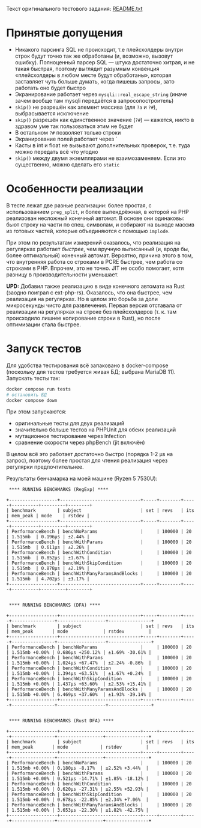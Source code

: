 Текст оригинального тестового задания: [README.txt](README.txt)

# Принятые допущения
- Никакого парсинга SQL не происходит, т.е плейсхолдеры внутри строк будут точно так же обработаны (и, возможно, вызовут ошибку). Полноценный парсер SQL — штука достаточно хитрая, и не такая быстрая, поэтому выглядит разумным конвенция «плейсхолдеры в любом месте будут обработаны», которая заставляет чуть больше думать, когда пишешь запросы, зато работать оно будет быстро  
- Экранирование работает через `mysqli::real_escape_string` (иначе зачем вообще там mysqli передаётся в запросопостроитель)
- `skip()` не разрешён как элемент массива (для `?a` и  `?#`), выбрасывается исключение
- `skip()` разрешён как единственное значение (`?#`) — кажется, никто в здравом уме так пользоваться этим не будет
- В остальном `?#` позволяет только строки
- Экранирование полей работает через `
- Касты в int и float не вызывают дополнительных проверок, т.е. туда можно передать всё что угодно 
- `skip()` между двумя экземплярами не взаимозаменяем. Если это существенно, можно сделать его `static` 

# Особенности реализации

В тесте лежат две разные реализации: более простая, с использованием `preg_split`, и более выпендрёжная, в которой на PHP реализован несложный конечный автомат. В основе они одинаковы: бьют строку на части по спец. символам, и собирают на выходе массив из готовых частей, которые объединяются с помощью `implode`.

При этом по результатам измерений оказалось, что реализация на регулярках работает _быстрее_, чем вручную выписанный (и, вроде бы, более оптимальный) конечный автомат. Вероятно, причина этого в том, что внутренняя работа со строками в PCRE быстрее, чем работа со строками в PHP.  Впрочем, это не точно. JIT не особо помогает, хотя разницу в производительности уменьшает.

**UPD:**
Добавил также реализацию в виде конечного автомата на Rust (заодно поиграл с ext-php-rs). Оказалось, что она быстрее, чем реализация на регулярках. Но в целом это борьба за доли микросекунды чисто для развлечения. Первая версия отставала от реализации на регулярках на строке без плейсхолдеров (т. к. там происходило лишнее копирование строки в Rust), но после оптимизации стала быстрее.

# Запуск тестов

Для удобства тестирования всё запаковано в docker-compose (поскольку для тестов требуется живая БД; выбрана MariaDB 11). Запускать тесты так:

```bash
docker compose run tests
# остановить БД
docker compose down
```

При этом запускаются:
- оригинальные тесты для двух реализаций
- значительно больше тестов на PHPUnit для обеих реализаций
- мутационное тестирование через Infection
- сравнение скорости через phpBench (jit включён)

В целом всё это работает достаточно быстро (порядка 1-2 µs на запрос), поэтому более простая для чтения реализация через регулярки предпочтительнее.

Результаты бенчамарка на моей машине (Ryzen 5 7530U):

```
 **** RUNNING BENCHMARKS (RegExp) **** 

+------------------+------------------------------+-----+--------+-----+----------+---------+--------+
| benchmark        | subject                      | set | revs   | its | mem_peak | mode    | rstdev |
+------------------+------------------------------+-----+--------+-----+----------+---------+--------+
| PerformanceBench | benchNoParams                |     | 100000 | 20  | 1.515mb  | 0.196μs | ±2.44% |
| PerformanceBench | benchWithParams              |     | 100000 | 20  | 1.515mb  | 0.611μs | ±2.26% |
| PerformanceBench | benchWithCondition           |     | 100000 | 20  | 1.515mb  | 0.852μs | ±1.67% |
| PerformanceBench | benchWithSkipCondition       |     | 100000 | 20  | 1.515mb  | 0.878μs | ±2.19% |
| PerformanceBench | benchWithManyParamsAndBlocks |     | 100000 | 20  | 1.515mb  | 4.702μs | ±3.17% |
+------------------+------------------------------+-----+--------+-----+----------+---------+--------+


 **** RUNNING BENCHMARKS (DFA) **** 

+------------------+------------------------------+-----+--------+-----+----------------+------------------+----------------+
| benchmark        | subject                      | set | revs   | its | mem_peak       | mode             | rstdev         |
+------------------+------------------------------+-----+--------+-----+----------------+------------------+----------------+
| PerformanceBench | benchNoParams                |     | 100000 | 20  | 1.515mb +0.00% | 0.686μs +250.12% | ±1.69% -30.61% |
| PerformanceBench | benchWithParams              |     | 100000 | 20  | 1.515mb +0.00% | 1.024μs +67.47%  | ±2.24% -0.86%  |
| PerformanceBench | benchWithCondition           |     | 100000 | 20  | 1.515mb +0.00% | 1.394μs +63.51%  | ±1.67% +0.24%  |
| PerformanceBench | benchWithSkipCondition       |     | 100000 | 20  | 1.515mb +0.00% | 1.437μs +63.60%  | ±2.53% +15.41% |
| PerformanceBench | benchWithManyParamsAndBlocks |     | 100000 | 20  | 1.515mb +0.00% | 6.469μs +37.60%  | ±1.93% -39.14% |
+------------------+------------------------------+-----+--------+-----+----------------+------------------+----------------+


 **** RUNNING BENCHMARKS (Rust DFA) **** 

+------------------+------------------------------+-----+--------+-----+----------------+-----------------+----------------+
| benchmark        | subject                      | set | revs   | its | mem_peak       | mode            | rstdev         |
+------------------+------------------------------+-----+--------+-----+----------------+-----------------+----------------+
| PerformanceBench | benchNoParams                |     | 100000 | 20  | 1.515mb +0.00% | 0.180μs -8.17%  | ±2.52% +3.44%  |
| PerformanceBench | benchWithParams              |     | 100000 | 20  | 1.515mb +0.00% | 0.521μs -14.71% | ±1.85% -18.12% |
| PerformanceBench | benchWithCondition           |     | 100000 | 20  | 1.515mb +0.00% | 0.620μs -27.31% | ±2.55% +52.93% |
| PerformanceBench | benchWithSkipCondition       |     | 100000 | 20  | 1.515mb +0.00% | 0.678μs -22.85% | ±2.34% +7.06%  |
| PerformanceBench | benchWithManyParamsAndBlocks |     | 100000 | 20  | 1.515mb +0.00% | 3.653μs -22.30% | ±1.82% -42.75% |
+------------------+------------------------------+-----+--------+-----+----------------+-----------------+----------------+
```